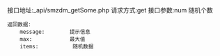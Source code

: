 接口地址:_api/smzdm_getSome.php
    请求方式:get
    接口参数:num    随机个数

    返回数据:
        message:        提示信息
        max:            最大值
        items:           随机数据    